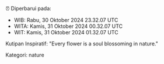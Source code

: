 ⏰ Diperbarui pada:
- WIB: Rabu, 30 Oktober 2024 23.32.07 UTC
- WITA: Kamis, 31 Oktober 2024 00.32.07 UTC
- WIT: Kamis, 31 Oktober 2024 01.32.07 UTC

Kutipan Inspiratif:
"Every flower is a soul blossoming in nature."


Kategori: nature

